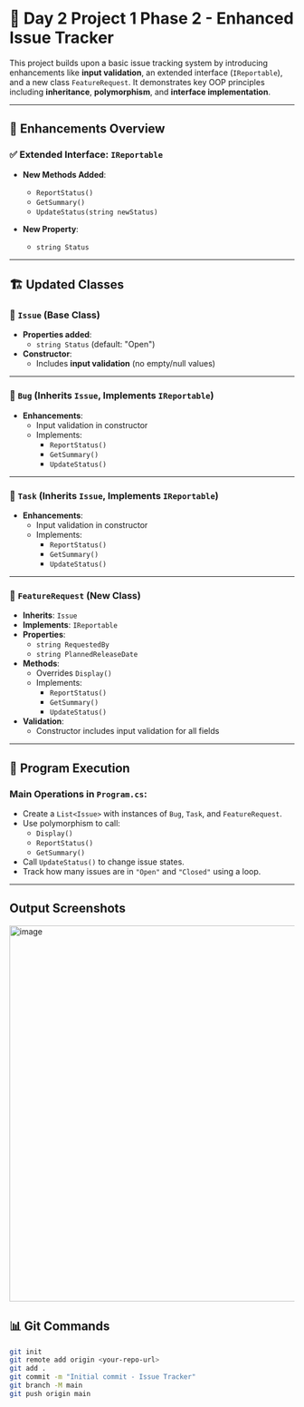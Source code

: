 # 📘 Day 2 Project 1 Phase 2 - Enhanced Issue Tracker

This project builds upon a basic issue tracking system by introducing enhancements like **input validation**, an extended interface (`IReportable`), and a new class `FeatureRequest`. It demonstrates key OOP principles including **inheritance**, **polymorphism**, and **interface implementation**.

---

## 🚀 Enhancements Overview

### ✅ Extended Interface: `IReportable`
- **New Methods Added**:
  - `ReportStatus()`
  - `GetSummary()`
  - `UpdateStatus(string newStatus)`

- **New Property**:
  - `string Status` 

---

## 🏗️ Updated Classes

### 🧱 `Issue` (Base Class)
- **Properties added**:
  - `string Status` (default: "Open")
- **Constructor**:
  - Includes **input validation** (no empty/null values)

---

### 🐞 `Bug` (Inherits `Issue`, Implements `IReportable`)
- **Enhancements**:
  - Input validation in constructor
  - Implements:
    - `ReportStatus()`
    - `GetSummary()`
    - `UpdateStatus()`

---

### 📝 `Task` (Inherits `Issue`, Implements `IReportable`)
- **Enhancements**:
  - Input validation in constructor
  - Implements:
    - `ReportStatus()`
    - `GetSummary()`
    - `UpdateStatus()`

---

### 🌟 `FeatureRequest` (New Class)
- **Inherits**: `Issue`
- **Implements**: `IReportable`
- **Properties**:
  - `string RequestedBy`
  - `string PlannedReleaseDate`
- **Methods**:
  - Overrides `Display()`
  - Implements:
    - `ReportStatus()`
    - `GetSummary()`
    - `UpdateStatus()`
- **Validation**:
  - Constructor includes input validation for all fields

---

## 🧪 Program Execution

### Main Operations in `Program.cs`:
- Create a `List<Issue>` with instances of `Bug`, `Task`, and `FeatureRequest`.
- Use polymorphism to call:
  - `Display()`
  - `ReportStatus()`
  - `GetSummary()`
- Call `UpdateStatus()` to change issue states.
- Track how many issues are in `"Open"` and `"Closed"` using a loop.

---

## Output Screenshots

<img width="1469" height="663" alt="image" src="https://github.com/user-attachments/assets/38e537f8-5541-4686-ae62-1cffa018acd9" />


## 📊 Git Commands

```bash
git init
git remote add origin <your-repo-url>
git add .
git commit -m "Initial commit - Issue Tracker"
git branch -M main
git push origin main


